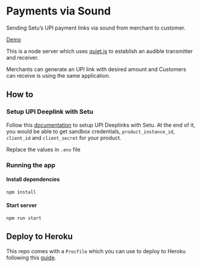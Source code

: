 # Payments via Sound

Sending Setu’s UPI payment links via sound from merchant to customer.

[Demo](https://setu-upi-over-sound.herokuapp.com/)

This is a node server which uses [quiet.js](https://quiet.github.io/quiet-js/) to establish an audible transmitter and receiver.

Merchants can generate an UPI link with desired amount and Customers can receive is using the same application.

## How to

### Setup UPI Deeplink with Setu

Follow this [documentation](https://docs.setu.co/payments/upi-deeplinks/quickstart) to setup UPI Deeplinks with Setu. At the end of it, you would be able to get sandbox credentials, `product_instance_id`, `client_id` and `client_secret` for your product.

Replace the values in `.env` file

### Running the app

#### Install dependencies

`npm install`

#### Start server

`npm run start`

## Deploy to Heroku

This repo comes with a `Procfile` which you can use to deploy to Heroku following this [guide](https://medium.com/geekculture/deploy-node-applications-on-heroku-a89ed51e0a34).
